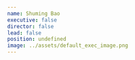 ```yaml
---
name: Shuming Bao
executive: false
director: false
lead: false
position: undefined
image: ../assets/default_exec_image.png
---
```


